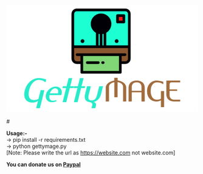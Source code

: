 <p align="center">
    <img src="onlinelogomaker-020921-2048-5122-2000-transparent.png" alt="Gettymage">
</p>
#

**Usage:-**<br>
-> pip install -r requirements.txt<br>
-> python gettymage.py<br>
[Note: Please write the url as https://website.com not website.com]

**You can donate us on <a href="https://paypal.me/ashwin127?locale.x=en_GB">Paypal</a>**
